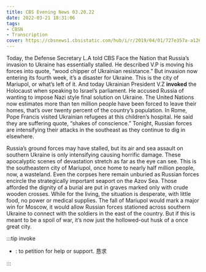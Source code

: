 ```yaml
---
title: CBS Evening News 03.20.22
date: 2022-03-21 18:31:06
tags:
- CBSN
- Transcription
cover: https://cbsnews1.cbsistatic.com/hub/i/r/2019/04/01/727e357a-a126-4138-a2c5-4d3222669d57/thumbnail/640x360/3ff2761028dc5c65cc4f07acd54bcd5c/cbsn2-logo-1920x1080.jpg
---
```

Today, the Defense Secretary L.A told CBS Face the Nation that Russia’s invasion to Ukraine has essentially stalled. He described V.P is moving his forces into quote, “wood chipper of Ukrainian resistance.” But invasion now entering its fourth week, it’s a disaster for Ukraine. This is the city of Mariupol, or what’s left of it. And today Ukrainian President V.Z **invoked** the Holocaust when speaking to Israel’s parliament. He accused Russia of wanting to impose Nazi style final solution on Ukraine. The United Nations now estimates more than ten million people have been forced to leave their homes, that’s over twenty percent of the country’s population. In Rome, Pope Francis visited Ukrainian refugees at this children’s hospital. He said they are suffering quote, “shakes of conscience.” Tonight, Russian forces are intensifying their attacks in the southeast as they continue to dig in elsewhere. 

Russia’s ground forces may have stalled, but its air and sea assault on southern Ukraine is only intensifying causing horrific damage. These apocalyptic scenes of devastation stretch as far as the eye can see. This is the southeastern city of Mariupol, once home to nearly half million people, now, a wasteland. Even the corpses here remain unburied as Russian forces encircle the strategically important seaport on the Azov Sea. Those afforded the dignity of a burial are put in graves marked only with crude wooden crosses. While for the living, the situation is desperate, with little food, no power or medical supplies. The fall of Mariupol would mark a major win for Moscow, it would allow Russian forces stationed across southern Ukraine to connect with the soldiers in the east of the country. But if this is meant to be a spoil of war, it’s now just the hollowed-out husk of a once great city.

:::tip invoke

- : to petition for help or support. 恳求
  
:::
